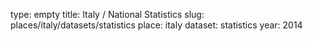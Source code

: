 type: empty
title: Italy / National Statistics
slug: places/italy/datasets/statistics
place: italy
dataset: statistics
year: 2014
